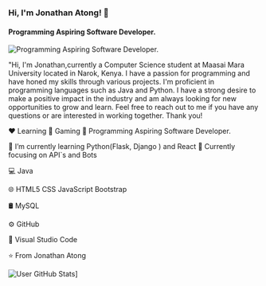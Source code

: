 
### Hi, I'm Jonathan Atong! 👋
####  Programming Aspiring Software Developer.
![ Programming Aspiring Software Developer.]([[https://arturssmirnovs.github.io/github-profile-readme-generator/images/banner.png](https://github.com/account)](https://twitter.com/AtongJona/header_photo))

"Hi, I'm Jonathan,currently a Computer Science student at Maasai Mara University located in Narok, Kenya. I have a passion for programming and have honed my skills through various projects. I'm proficient in programming languages such as Java and Python. I have a strong desire to make a positive impact in the industry and am always looking for new opportunities to grow and learn. Feel free to reach out to me if you have any questions or are interested in working together. Thank you!

❤️ Learning	💛 Gaming	💙 Programming
Aspiring Software Developer.

🔭 I’m currently learning Python(Flask, Django ) and React
🌱 Currently focusing on API`s and Bots

💻  Java

🌐   HTML5 CSS JavaScript Bootstrap

🛢   MySQL

⚙️   GitHub

🔧   Visual Studio Code

⭐️ From Jonathan Atong

![User GitHub Stats](https://github-readme-stats.vercel.app/api?username=atongjonathan)]

